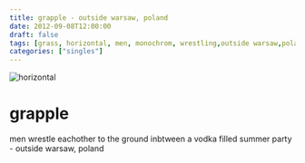 ```yaml
---
title: grapple - outside warsaw, poland
date: 2012-09-08T12:00:00
draft: false
tags: [grass, horizontal, men, monochrom, wrestling,outside warsaw,poland]
categories: ["singles"]
---
```

![horizontal](/p/sbr-20120908-15308091209.jpg)
<!--more-->
# grapple
men wrestle eachother to the ground inbtween a vodka filled summer party - outside warsaw, poland
